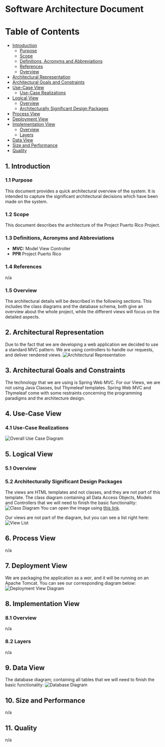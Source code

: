 # Software Architecture Document

# Table of Contents
- [Introduction](#1-introduction)
    - [Purpose](#11-purpose)
    - [Scope](#12-scope)
    - [Definitions, Acronyms and Abbreviations](#13-definitions-acronyms-and-abbreviations)
    - [References](#14-references)
    - [Overview](#15-overview)
- [Architectural Representation](#2-architectural-representation)
- [Architectural Goals and Constraints](#3-architectural-goals-and-constraints)
- [Use-Case View](#4-use-case-view)
    - [Use-Case Realizations](#41-use-case-realizations)
- [Logical View](#5-logical-view)
    - [Overview](#51-overview)
    - [Architecturally Significant Design Packages](#52-architecturally-significant-design-packages)
- [Process View](#6-process-view)
- [Deployment View](#7-deployment-view)
- [Implementation View](#8-implementation-view)
    - [Overview](#81-overview)
    - [Layers](#82-layers)
- [Data View](#9-data-view)
- [Size and Performance](#10-size-and-performance)
- [Quality](#11-quality)

## 1. Introduction
### 1.1 Purpose
This document provides a quick architectural overview of the system. It is intended to capture the significant architectural decisions which have been made on the system.

### 1.2 Scope
This document describes the architecture of the Project Puerto Rico Project.

### 1.3 Definitions, Acronyms and Abbreviations
- **MVC:** Model View Controller
- **PPR** Project Puerto Rico
### 1.4 References
n/a
### 1.5 Overview
The architectural details will be described in the following sections.
This includes the class diagrams and the database schema, both give an overview about the whole project, while the different views will focus on the detailed aspects.
## 2. Architectural Representation
Due to the fact that we are developing a web application we decided to use a standard MVC pattern.
We are using controllers to handle our requests, and deliver rendered views.
![Architectural Representation](../Diagrams/Architecture/ArchitecturalRepresentation.png)
## 3. Architectural Goals and Constraints
The technology that we are using is Spring Web MVC.
For our Views, we are not using Java Classes, but Thymeleaf templates.
Spring Web MVC and Thymeleaf come with some restraints concerning the programming paradigms and the architecture design.
## 4. Use-Case View
### 4.1 Use-Case Realizations
![Overall Use Case Diagram](../Diagrams/PPR-UseCases.jpg)
## 5. Logical View
### 5.1 Overview
### 5.2 Architecturally Significant Design Packages
The views are HTML templates and not classes, and they are not part of this template.
The class diagram containing all Data Access Objects, Models and Controllers that we will need to finish the basic functionality:
![Class Diagram](../Diagrams/Architecture/classDiagramAreas.jpg)
You can open the image using [this link](https://raw.githubusercontent.com/DrFelder/ppr-documentation/master/Diagrams/Architecture/classDiagramAreas.jpg).
 
Our views are not part of the diagram, but you can see a list right here:
![View List](../Diagrams/Architecture/ViewList.png)

## 6. Process View
n/a
## 7. Deployment View
We are packaging the application as a *war*, and it will be running on an Apache Tomcat.
You can see our corresponding diagram below:
![Deployment View Diagram](../Diagrams/Architecture/DeploymentViewDiagram.jpg)
## 8. Implementation View
### 8.1 Overview
n/a
### 8.2 Layers
n/a
## 9. Data View
The database diagram; containing all tables that we will need to finish the basic functionality:
![Database Diagram](../Diagrams/Architecture/databaseDiagram.jpg)
## 10. Size and Performance
n/a
## 11. Quality
n/a
